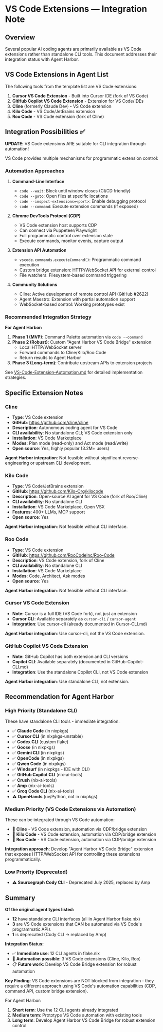 # VS Code Extensions — Integration Note

## Overview

Several popular AI coding agents are primarily available as VS Code extensions rather than standalone CLI tools. This document addresses their integration status with Agent Harbor.

## VS Code Extensions in Agent List

The following tools from the template list are VS Code extensions:

1. **Cursor VS Code Extension** - Built into Cursor IDE (fork of VS Code)
2. **GitHub Copilot VS Code Extension** - Extension for VS Code/IDEs
3. **Cline** (formerly Claude Dev) - VS Code extension
4. **Kilo Code** - VS Code/JetBrains extension
5. **Roo Code** - VS Code extension (fork of Cline)

## Integration Possibilities ✅

**UPDATE**: VS Code extensions ARE suitable for CLI integration through automation!

VS Code provides multiple mechanisms for programmatic extension control:

### Automation Approaches

1. **Command-Line Interface**
   - `code --wait`: Block until window closes (CI/CD friendly)
   - `code --goto`: Open files at specific locations
   - `code --inspect-extensions=<port>`: Enable debugging protocol
   - `code --command`: Execute extension commands (if exposed)

2. **Chrome DevTools Protocol (CDP)**
   - VS Code extension host supports CDP
   - Can connect via Puppeteer/Playwright
   - Full programmatic control over extension state
   - Execute commands, monitor events, capture output

3. **Extension API Automation**
   - `vscode.commands.executeCommand()`: Programmatic command execution
   - Custom bridge extension: HTTP/WebSocket API for external control
   - File watchers: Filesystem-based command triggering

4. **Community Solutions**
   - Cline: Active development of remote control API (GitHub #2622)
   - Agent Maestro: Extension with partial automation support
   - WebSocket-based control: Working prototypes exist

### Recommended Integration Strategy

**For Agent Harbor:**

1. **Phase 1 (MVP)**: Command Palette automation via `code --command`
2. **Phase 2 (Robust)**: Custom "Agent Harbor VS Code Bridge" extension
   - Local HTTP/WebSocket server
   - Forward commands to Cline/Kilo/Roo Code
   - Return results to Agent Harbor
3. **Phase 3 (Long-term)**: Contribute upstream APIs to extension projects

See [VS-Code-Extension-Automation.md](./VS-Code-Extension-Automation.md) for detailed implementation strategies.

## Specific Extension Notes

### Cline

- **Type**: VS Code extension
- **GitHub**: <https://github.com/cline/cline>
- **Description**: Autonomous coding agent for VS Code
- **CLI availability**: No standalone CLI; VS Code extension only
- **Installation**: VS Code Marketplace
- **Modes**: Plan mode (read-only) and Act mode (read/write)
- **Open source**: Yes, highly popular (3.2M+ users)

**Agent Harbor integration**: Not feasible without significant reverse-engineering or upstream CLI development.

### Kilo Code

- **Type**: VS Code/JetBrains extension
- **GitHub**: <https://github.com/Kilo-Org/kilocode>
- **Description**: Open-source AI agent for VS Code (fork of Roo/Cline)
- **CLI availability**: No standalone CLI
- **Installation**: VS Code Marketplace, Open VSX
- **Features**: 400+ LLMs, MCP support
- **Open source**: Yes

**Agent Harbor integration**: Not feasible without CLI interface.

### Roo Code

- **Type**: VS Code extension
- **GitHub**: <https://github.com/RooCodeInc/Roo-Code>
- **Description**: VS Code extension, fork of Cline
- **CLI availability**: No standalone CLI
- **Installation**: VS Code Marketplace
- **Modes**: Code, Architect, Ask modes
- **Open source**: Yes

**Agent Harbor integration**: Not feasible without CLI interface.

### Cursor VS Code Extension

- **Note**: Cursor is a full IDE (VS Code fork), not just an extension
- **Cursor CLI**: Available separately as `cursor-cli` / `cursor-agent`
- **Integration**: Use cursor-cli (already documented in Cursor-CLI.md)

**Agent Harbor integration**: Use cursor-cli, not the VS Code extension.

### GitHub Copilot VS Code Extension

- **Note**: GitHub Copilot has both extension and CLI versions
- **Copilot CLI**: Available separately (documented in GitHub-Copilot-CLI.md)
- **Integration**: Use the standalone Copilot CLI, not VS Code extension

**Agent Harbor integration**: Use standalone CLI, not extension.

## Recommendation for Agent Harbor

### High Priority (Standalone CLI)

These have standalone CLI tools - immediate integration:
- ✅ **Claude Code** (in nixpkgs)
- ✅ **Cursor CLI** (in nixpkgs-unstable)
- ✅ **Codex CLI** (custom flake)
- ✅ **Goose** (in nixpkgs)
- ✅ **Gemini CLI** (in nixpkgs)
- ✅ **OpenCode** (in nixpkgs)
- ✅ **Qwen Code** (in nixpkgs)
- ✅ **Windsurf** (in nixpkgs - IDE with CLI)
- ✅ **GitHub Copilot CLI** (nix-ai-tools)
- ✅ **Crush** (nix-ai-tools)
- ✅ **Amp** (nix-ai-tools)
- ✅ **Groq Code CLI** (nix-ai-tools)
- ⚠️ **OpenHands** (uv/Python, not in nixpkgs)

### Medium Priority (VS Code Extensions via Automation)

These can be integrated through VS Code automation:
- 🔄 **Cline** - VS Code extension, automation via CDP/bridge extension
- 🔄 **Kilo Code** - VS Code extension, automation via CDP/bridge extension
- 🔄 **Roo Code** - VS Code extension, automation via CDP/bridge extension

**Integration approach**: Develop "Agent Harbor VS Code Bridge" extension that exposes HTTP/WebSocket API for controlling these extensions programmatically.

### Low Priority (Deprecated)

- ⚠️ **Sourcegraph Cody CLI** - Deprecated July 2025, replaced by Amp

## Summary

**Of the original agent types listed:**
- **12** have standalone CLI interfaces (all in Agent Harbor flake.nix)
- **3** are VS Code extensions that CAN be automated via VS Code's programmatic APIs
- **1** is deprecated (Cody CLI → replaced by Amp)

**Integration Status:**
- ✅ **Immediate use**: 12 CLI agents in flake.nix
- 🔄 **Automation possible**: 3 VS Code extensions (Cline, Kilo, Roo)
- 📋 **Future work**: Develop VS Code Bridge extension for robust automation

**Key Finding**: VS Code extensions are NOT blocked from integration - they require a different approach using VS Code's automation capabilities (CDP, command API, custom bridge extension).

For Agent Harbor:
1. **Short term**: Use the 12 CLI agents already integrated
2. **Medium term**: Prototype VS Code automation with existing tools
3. **Long term**: Develop Agent Harbor VS Code Bridge for robust extension control
